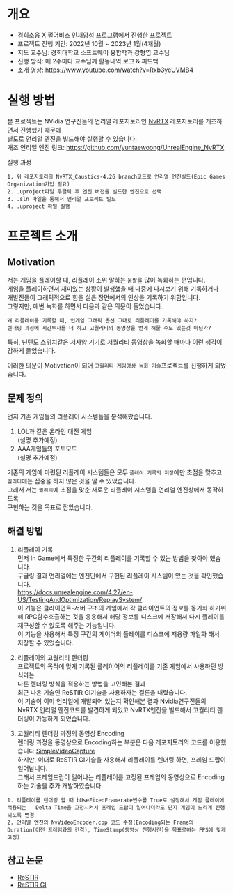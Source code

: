 # 개요
- 경희소융 X 펄어비스 인재양성 프로그램에서 진행한 프로젝트
- 프로젝트 진행 기간: 2022년 10월 ~ 2023년 1월(4개월)
- 지도 교수님: 경희대학교 소프트웨어 융합학과 강형엽 교수님
- 진행 방식: 매 2주마다 교수님께 활동내역 보고 & 피드백
- 소개 영상: https://www.youtube.com/watch?v=Rxb3yeUVMB4

# 실행 방법
본 프로젝트는 NVidia 연구진들의 언리얼 레포지토리인  [NvRTX](https://github.com/NvRTX/UnrealEngine) 레포지토리를 개조하면서 진행했기 때문에  
별도로 언리얼 엔진을 빌드해야 실행할 수 있습니다.  
개조 언리얼 엔진 링크: https://github.com/yuntaewoong/UnrealEngine_NvRTX  

   
실행 과정
```
1. 위 레포지토리의 NvRTX_Caustics-4.26 branch코드로 언리얼 엔진빌드(Epic Games Organization가입 필요)
2. .uproject파일 우클릭 후 엔진 버전을 빌드한 엔진으로 선택
3. .sln 파일을 통해서 언리얼 프로젝트 빌드
4. .uproject 파일 실행 
```

# 프로젝트 소개
## Motivation
저는 게임을 플레이할 때, 리플레이 소위 말하는 `움짤`을 많이 녹화하는 편입니다.  
게임을 플레이하면서 재미있는 상황이 발생했을 때 나중에 다시보기 위해 기록하거나  
개발진들이 그래픽적으로 힘을 실은 장면에서의 인상을 기록하기 위함입니다.  
그렇지만, 매번 녹화를 하면서 다음과 같은 의문이 들었습니다.  
```
왜 리플레이를 기록할 때, 인게임 그래픽 옵션 그대로 리플레이를 기록해야 하지?
렌더링 과정에 시간투자를 더 하고 고퀄리티의 동영상을 얻게 해줄 수도 있는것 아닌가?
```
특히, 닌텐도 스위치같은 저사양 기기로 저퀄리티 동영상을 녹화할 때마다 이런 생각이  
강하게 들었습니다.

이러한 의문이 Motivation이 되어 `고퀄리티 게임영상 녹화 기술`프로젝트를 진행하게 되었습니다.  


## 문제 정의
먼저 기존 게임들의 리플레이 시스템들을 분석해봤습니다.
1. LOL과 같은 온라인 대전 게임  
(설명 추가예정)
2. AAA게임들의 포토모드  
(설명 추가예정)  

기존의 게임에 마련된 리플레이 시스템들은 모두 `플레이 기록의 저장`에만 초점을 맞추고  
`퀄리티`에는 집중을 하지 않은 것을 알 수 있었습니다.  
그래서 저는 `퀄리티`에 초점을 맞춘 새로운 리플레이 시스템을 언리얼 엔진상에서 동작하도록  
구현하는 것을 목표로 잡았습니다.

## 해결 방법
1. 리플레이 기록  
먼저 In Game에서 특정한 구간의 리플레이를 기록할 수 있는 방법을 찾아야 했습니다.  
구글링 결과 언리얼에는 엔진단에서 구현된 리플레이 시스템이 있는 것을 확인했습니다.  
https://docs.unrealengine.com/4.27/en-US/TestingAndOptimization/ReplaySystem/  
이 기능은 클라이언트-서버 구조의 게임에서 각 클라이언트의 정보를 동기화 하기위해 RPC함수호출하는 것을 응용해서 해당 정보를 디스크에 저장해서 다시 플레이를 재구성할 수 있도록 해주는 기능입니다.  
이 기능을 사용해서 특정 구간의 게이머의 플레이를 디스크에 저용량 파일화 해서 저장할 수 있었습니다.     

2. 리플레이의 고퀄리티 렌더링  
프로젝트의 목적에 맞게 기록된 플레이어의 리플레이를 기존 게임에서 사용하던 방식과는  
다른 렌더링 방식을 적용하는 방법을 고민해본 결과  
최근 나온 기술인 ReSTIR GI기술을 사용하자는 결론을 내렸습니다.  
이 기술이 이미 언리얼에 개발되어 있는지 확인해본 결과 Nvidia연구진들의  
NvRTX 언리얼 엔진코드를 발견하게 되었고 NvRTX엔진을 빌드해서 고퀄리티 렌더링이 가능하게 되었습니다.  

3. 고퀄리티 렌더링 과정의 동영상 Encoding  
렌더링 과정을 동영상으로 Encoding하는 부분은 다음 레포지토리의 코드를 이용했습니다.[SimpleVideoCapture](https://github.com/pafuhana1213/SimpleVideoCapture)  
하지만, 이대로 ReSTIR GI기술을 사용해서 리플레이를 렌더링 하면, 프레임 드랍이 일어납니다.  
그래서 프레임드랍이 일어나는 리플레이를 고정된 프레임의 동영상으로 Encoding하는 기술을 추가 개발하였습니다.  
```
1. 리플레이를 렌더링 할 때 bUseFixedFramerate변수를 True로 설정해서 게임 플레이에 적용되는   Delta Time을 고정시켜서 프레임 드랍이 일어나더라도 단지 게임이 느리게 진행되도록 변경
2. 언리얼 엔진의 NvVideoEncoder.cpp 코드 수정(Encoding되는 Frame의 Duration(이전 프레임과의 간격), TimeStamp(동영상 진행시간)을 목표로하는 FPS에 맞게 고정)   
```



## 참고 논문
- [ReSTIR](https://research.nvidia.com/sites/default/files/pubs/2020-07_Spatiotemporal-reservoir-resampling/ReSTIR.pdf)
- [ReSTIR GI](https://d1qx31qr3h6wln.cloudfront.net/publications/ReSTIR%20GI.pdf)


